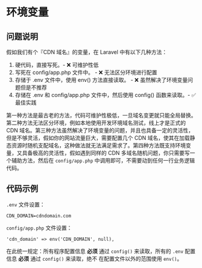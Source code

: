 # 环境变量

## 问题说明

假如我们有个『CDN 域名』的变量，在 Laravel 中有以下几种方法：

1. 硬代码，直接写死。- ❌ 可维护性低
2. 写死在 config/app.php 文件中。 - ❌ 无法区分环境进行配置
3. 存储于 .env 文件中，使用 env() 方法直接读取。 - ❌ 虽然解决了环境变量问题但是不推荐
4. 存储在 .env 和 config/app.php 文件中，然后使用 config() 函数来读取。- ✅ 最佳实践

第一种方法是最古老的方法，代码可维护性极低，一旦域名变更就只能全局替换。第二种方法无法区分环境，例如本地使用开发环境域名测试，线上才是正式的 CDN 域名。第三种方法虽然解决了环境变量的问题，并且也具备一定的灵活性，但是不够灵活，假如你的网站流量巨大，需要配置几个 CDN 域名，使其在加载静态资源时随机支配域名，这种做法就无法满足需求了。第四种方法既支持环境变量，又具备极高的灵活性，假如遇到同样的 CDN 多域名随机问题，你只需要写一个辅助方法，然后在 `config/app.php` 中调用即可，不需要动到任何一行业务逻辑代码。

## 代码示例

`.env` 文件设置：

```
CDN_DOMAIN=cdndomain.com
```

`config/app.php` 文件设置：

```
'cdn_domain' => env('CDN_DOMAIN', null),
```

在此统一规定：所有程序配置信息 **必须** 通过 `config()` 来读取，所有的 `.env` 配置信息 **必须** 通过 `config()` 来读取，绝不 在配置文件以外的范围使用 `env()`。